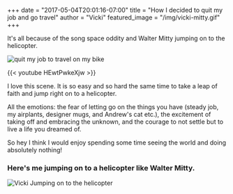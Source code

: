 +++
date = "2017-05-04T20:01:16-07:00"
title = "How I decided to quit my job and go travel"
author = "Vicki"
featured_image = "/img/vicki-mitty.gif"
+++

It's all because of the song space oddity and Walter Mitty jumping on to the
helicopter.<!--more-->

![quit my job to travel on my bike](/img/Whynot.png)

{{< youtube HEwtPwkeXjw >}}

I love this scene. It is so easy and so hard the same time to take a leap of faith and jump right on to a helicopter. 


All the emotions: the fear of letting go on the things you have (steady job, my airplants, designer mugs, and Andrew's cat etc.), the excitement of taking off and embracing the unknown, and the courage to not settle but to live a life you dreamed of. 

So hey I think I would enjoy spending some
time seeing the world and doing absolutely nothing!


### Here's me jumping on to a helicopter like Walter Mitty.


![Vicki Jumping on to the helicopter](/img/vicki-mitty.gif)
